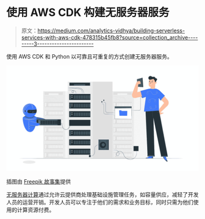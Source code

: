 # 使用 AWS CDK 构建无服务器服务

> 原文：<https://medium.com/analytics-vidhya/building-serverless-services-with-aws-cdk-478315b45fb8?source=collection_archive---------3----------------------->

使用 AWS CDK 和 Python 以可靠且可重复的方式创建无服务器服务。

![](img/6580e74827496443afa3c5da46bdd25d.png)

插图由 [Freepik 故事集](http://storyset.com)提供

[无服务器计算](https://aws.amazon.com/serverless/)通过允许云提供商处理基础设施管理任务，如容量供应，减轻了开发人员的运营开销。开发人员可以专注于他们的需求和业务目标，同时只需为他们使用的计算资源付费。